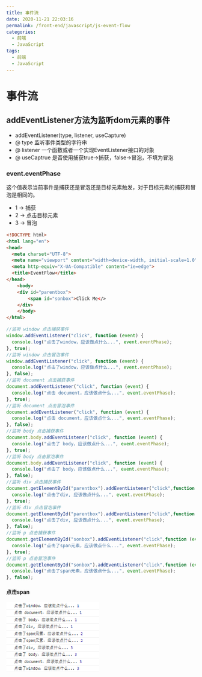 ```yaml
---
title: 事件流
date: 2020-11-21 22:03:16
permalink: /front-end/javascript/js-event-flow
categories:
  - 前端
  - JavaScript
tags:
  - 前端
  - JavaScript
---
```

# 事件流

## addEventListener方法为监听dom元素的事件

- addEventListener(type, listener, useCapture)
- @ type 监听事件类型的字符串
- @ listener 一个函数或者一个实现EventListener接口的对象
- @ useCaptrue 是否使用捕获true->捕获，false->冒泡，不填为冒泡

### event.eventPhase

这个值表示当前事件是捕获还是冒泡还是目标元素触发，对于目标元素的捕获和冒泡是相同的。

- 1 -> 捕获
- 2 -> 点击目标元素
- 3 -> 冒泡

```html
<!DOCTYPE html>
<html lang="en">
<head>
  <meta charset="UTF-8">
  <meta name="viewport" content="width=device-width, initial-scale=1.0">
  <meta http-equiv="X-UA-Compatible" content="ie=edge">
  <title>EventFlow</title>
</head>
    <body>
    <div id="parentbox">
        <span id="sonbox">Click Me</>
    </div>
    </body>
</html>
```

```js
//监听 window 点击捕获事件
window.addEventListener("click", function (event) {
  console.log("点击了window，应该做点什么...", event.eventPhase);
}, true);
//监听 window 点击冒泡事件
window.addEventListener("click", function (event) {
  console.log("点击了window，应该做点什么...", event.eventPhase);
}, false);
//监听 document 点击捕获事件
document.addEventListener("click", function (event) {
  console.log("点击 document，应该做点什么...", event.eventPhase);
}, true);
//监听 document 点击冒泡事件
document.addEventListener("click", function (event) {
  console.log("点击 document，应该做点什么...", event.eventPhase);
}, false);
//监听 body 点击捕获事件
document.body.addEventListener("click", function (event) {
  console.log("点击了 body，应该做点什么...", event.eventPhase);
}, true);
//监听 body 点击冒泡事件
document.body.addEventListener("click", function (event) {
  console.log("点击了 body，应该做点什么...", event.eventPhase);
}, false);
//监听 div 点击捕获事件
document.getElementById("parentbox").addEventListener("click",function (event) {
  console.log("点击了div, 应该做点什么...", event.eventPhase);
}, true);
//监听 div 点击冒泡事件
document.getElementById("parentbox").addEventListener("click",function (event) {
  console.log("点击了div, 应该做点什么...", event.eventPhase);
}, false);
//监听 p 点击捕获事件
document.getElementById("sonbox").addEventListener("click",function (event) {
  console.log("点击了span元素，应该做点什么...", event.eventPhase);
}, true);
//监听 p 点击冒泡事件
document.getElementById("sonbox").addEventListener("click",function (event) {
  console.log("点击了span元素，应该做点什么...", event.eventPhase);
}, false);
```

#### 点击span

![image.png](images/eventflow/eventflow01.png)
